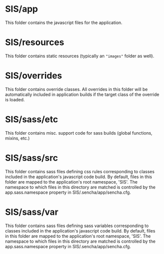 # SIS/app

This folder contains the javascript files for the application.

# SIS/resources

This folder contains static resources (typically an `"images"` folder as well).

# SIS/overrides

This folder contains override classes. All overrides in this folder will be 
automatically included in application builds if the target class of the override
is loaded.

# SIS/sass/etc

This folder contains misc. support code for sass builds (global functions, 
mixins, etc.)

# SIS/sass/src

This folder contains sass files defining css rules corresponding to classes
included in the application's javascript code build.  By default, files in this 
folder are mapped to the application's root namespace, 'SIS'. The
namespace to which files in this directory are matched is controlled by the
app.sass.namespace property in SIS/.sencha/app/sencha.cfg. 

# SIS/sass/var

This folder contains sass files defining sass variables corresponding to classes
included in the application's javascript code build.  By default, files in this 
folder are mapped to the application's root namespace, 'SIS'. The
namespace to which files in this directory are matched is controlled by the
app.sass.namespace property in SIS/.sencha/app/sencha.cfg. 

